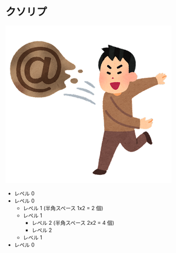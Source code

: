 # クソリプ

![ほげ](./hoge.png)

- レペル 0
- レペル 0
  - レペル 1 (半角スペース 1x2 = 2 個)
  - レペル 1
    - レペル 2 (半角スペース 2x2 = 4 個)
    - レペル 2
  - レベル 1
- レペル 0
